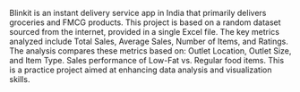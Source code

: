 Blinkit is an instant delivery service app in India that primarily delivers groceries and FMCG products.
This project is based on a random dataset sourced from the internet, provided in a single Excel file. The key metrics analyzed include Total Sales, Average Sales, Number of Items, and Ratings.
The analysis compares these metrics based on: Outlet Location, Outlet Size, and Item Type.
Sales performance of Low-Fat vs. Regular food items.
This is a practice project aimed at enhancing data analysis and visualization skills.
